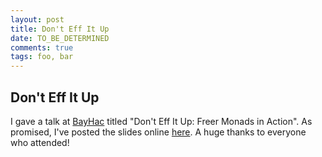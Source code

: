 ```yaml
---
layout: post
title: Don't Eff It Up
date: TO_BE_DETERMINED
comments: true
tags: foo, bar
---
```


## Don't Eff It Up

I gave a talk at [BayHac][bayhac] titled "Don't Eff It Up: Freer Monads in
Action".  As promised, I've posted the slides online [here][slides]. A huge
thanks to everyone who attended!

[bayhac]: https://wiki.haskell.org/BayHac2017
[slides]: http://reasonablypolymorphic.com/dont-eff-it-up

